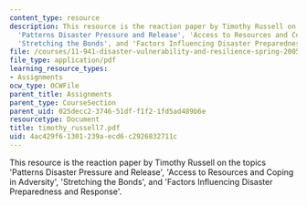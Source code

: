 ```yaml
---
content_type: resource
description: This resource is the reaction paper by Timothy Russell on the topics
  'Patterns Disaster Pressure and Release', 'Access to Resources and Coping in Adversity',
  'Stretching the Bonds', and 'Factors Influencing Disaster Preparedness and Response'.
file: /courses/11-941-disaster-vulnerability-and-resilience-spring-2005/4ac429f61301239aecd6c2926832711c_timothy_russell7.pdf
file_type: application/pdf
learning_resource_types:
- Assignments
ocw_type: OCWFile
parent_title: Assignments
parent_type: CourseSection
parent_uid: 025decc2-3746-51df-f1f2-1fd5ad489b6e
resourcetype: Document
title: timothy_russell7.pdf
uid: 4ac429f6-1301-239a-ecd6-c2926832711c
---
```

This resource is the reaction paper by Timothy Russell on the topics 'Patterns Disaster Pressure and Release', 'Access to Resources and Coping in Adversity', 'Stretching the Bonds', and 'Factors Influencing Disaster Preparedness and Response'.

